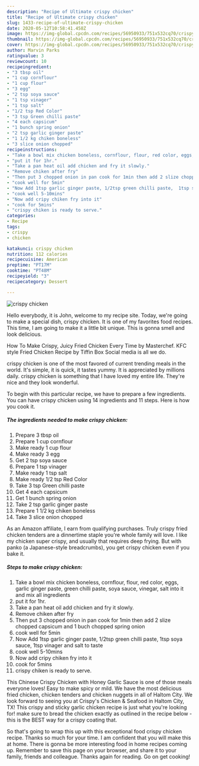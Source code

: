 ```yaml
---
description: "Recipe of Ultimate crispy chicken"
title: "Recipe of Ultimate crispy chicken"
slug: 1433-recipe-of-ultimate-crispy-chicken
date: 2020-05-12T10:58:41.458Z
image: https://img-global.cpcdn.com/recipes/56950933/751x532cq70/crispy-chicken-recipe-main-photo.jpg
thumbnail: https://img-global.cpcdn.com/recipes/56950933/751x532cq70/crispy-chicken-recipe-main-photo.jpg
cover: https://img-global.cpcdn.com/recipes/56950933/751x532cq70/crispy-chicken-recipe-main-photo.jpg
author: Marvin Parks
ratingvalue: 3
reviewcount: 10
recipeingredient:
- "3 tbsp oil"
- "1 cup cornflour"
- "1 cup flour"
- "3 egg"
- "2 tsp soya sauce"
- "1 tsp vinager"
- "1 tsp salt"
- "1/2 tsp Red Color"
- "3 tsp Green chilli paste"
- "4 each capsicum"
- "1 bunch spring onion"
- "2 tsp garlic ginger paste"
- "1 1/2 kg chiken boneless"
- "3 slice onion chopped"
recipeinstructions:
- "Take a bowl mix chicken boneless, cornflour, flour, red color, eggs, garlic ginger paste, green chilli paste, soya sauce, vinegar, salt into it and mix all ingredients"
- "put it for 1hr."
- "Take a pan heat oil add chicken and fry it slowly."
- "Remove chiken after fry"
- "Then put 3 chopped onion in pan cook for 1min then add 2 slize chopped capsicum and 1 buch chopped spring onion"
- "cook well for 5min"
- "Now Add 1tsp garlic ginger paste, 1/2tsp green chilli paste,  1tsp soya sauce, 1tsp vinager and salt to taste"
- "cook well 5-10mins"
- "Now add cripy chiken fry into it"
- "cook for 5mins"
- "crispy chiken is ready to serve."
categories:
- Recipe
tags:
- crispy
- chicken

katakunci: crispy chicken 
nutrition: 112 calories
recipecuisine: American
preptime: "PT17M"
cooktime: "PT48M"
recipeyield: "3"
recipecategory: Dessert

---
```



![crispy chicken](https://img-global.cpcdn.com/recipes/56950933/751x532cq70/crispy-chicken-recipe-main-photo.jpg)

Hello everybody, it is John, welcome to my recipe site. Today, we're going to make a special dish, crispy chicken. It is one of my favorites food recipes. This time, I am going to make it a little bit unique. This is gonna smell and look delicious.

How To Make Crispy, Juicy Fried Chicken Every Time by Masterchef. KFC style Fried Chicken Recipe by Tiffin Box Social media is all we do.

crispy chicken is one of the most favored of current trending meals in the world. It's simple, it is quick, it tastes yummy. It is appreciated by millions daily. crispy chicken is something that I have loved my entire life. They're nice and they look wonderful.


To begin with this particular recipe, we have to prepare a few ingredients. You can have crispy chicken using 14 ingredients and 11 steps. Here is how you cook it.

<!--inarticleads1-->

##### The ingredients needed to make crispy chicken:

1. Prepare 3 tbsp oil
1. Prepare 1 cup cornflour
1. Make ready 1 cup flour
1. Make ready 3 egg
1. Get 2 tsp soya sauce
1. Prepare 1 tsp vinager
1. Make ready 1 tsp salt
1. Make ready 1/2 tsp Red Color
1. Take 3 tsp Green chilli paste
1. Get 4 each capsicum
1. Get 1 bunch spring onion
1. Take 2 tsp garlic ginger paste
1. Prepare 1 1/2 kg chiken boneless
1. Take 3 slice onion chopped


As an Amazon affiliate, I earn from qualifying purchases. Truly crispy fried chicken tenders are a dinnertime staple you&#39;re whole family will love. I like my chicken super crispy, and usually that requires deep frying. But with panko (a Japanese-style breadcrumbs), you get crispy chicken even if you bake it. 

<!--inarticleads2-->

##### Steps to make crispy chicken:

1. Take a bowl mix chicken boneless, cornflour, flour, red color, eggs, garlic ginger paste, green chilli paste, soya sauce, vinegar, salt into it and mix all ingredients
1. put it for 1hr.
1. Take a pan heat oil add chicken and fry it slowly.
1. Remove chiken after fry
1. Then put 3 chopped onion in pan cook for 1min then add 2 slize chopped capsicum and 1 buch chopped spring onion
1. cook well for 5min
1. Now Add 1tsp garlic ginger paste, 1/2tsp green chilli paste,  1tsp soya sauce, 1tsp vinager and salt to taste
1. cook well 5-10mins
1. Now add cripy chiken fry into it
1. cook for 5mins
1. crispy chiken is ready to serve.


This Chinese Crispy Chicken with Honey Garlic Sauce is one of those meals everyone loves! Easy to make spicy or mild. We have the most delicious fried chicken, chicken tenders and chicken nuggets in all of Haltom City. We look forward to seeing you at Crispy&#39;s Chicken &amp; Seafood in Haltom City, TX! This crispy and sticky garlic chicken recipe is just what you&#39;re looking for! make sure to bread the chicken exactly as outlined in the recipe below - this is the BEST way for a crispy coating that. 

So that's going to wrap this up with this exceptional food crispy chicken recipe. Thanks so much for your time. I am confident that you will make this at home. There is gonna be more interesting food in home recipes coming up. Remember to save this page on your browser, and share it to your family, friends and colleague. Thanks again for reading. Go on get cooking!
